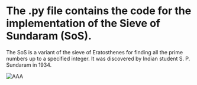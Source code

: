 # The .py file contains the code for the implementation of the Sieve of Sundaram (SoS).

The SoS is a variant of the sieve of Eratosthenes for finding all the prime numbers up to a specified integer. It was discovered by Indian student S. P. Sundaram in 1934.

![AAA](https://upload.wikimedia.org/wikipedia/commons/e/e0/Sieve_of_Sundaram_Animated.gif)
